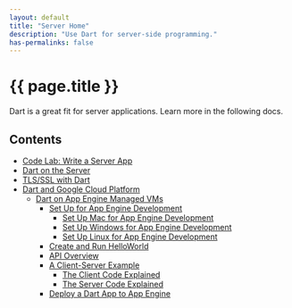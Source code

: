 ```yaml
---
layout: default
title: "Server Home"
description: "Use Dart for server-side programming."
has-permalinks: false
---
```


<div class="dartlogo" markdown="1" style="min-height:325px">

# {{ page.title }}

Dart is a great fit for server applications.
Learn more in the following docs.

## Contents

* [Code Lab: Write a Server App](codelab/)
* [Dart on the Server](server.html)
* [TLS/SSL with Dart](tls-ssl.html)
* [Dart and Google Cloud Platform](google-cloud-platform/)
  * [Dart on App Engine Managed VMs](google-cloud-platform/app-engine/)
    * [Set Up for App Engine Development](google-cloud-platform/app-engine/setup.html)
      * [Set Up Mac for App Engine Development](google-cloud-platform/app-engine/setup-mac.html)
      * [Set Up Windows for App Engine Development](google-cloud-platform/app-engine/setup-windows.html)
      * [Set Up Linux for App Engine Development](google-cloud-platform/app-engine/setup-linux.html)
    * [Create and Run HelloWorld](google-cloud-platform/app-engine/run.html)
    * [API Overview](google-cloud-platform/app-engine/api.html)
    * [A Client-Server Example](google-cloud-platform/app-engine/client-server/)
      * [The Client Code Explained](google-cloud-platform/app-engine/client-server/client-code.html)
      * [The Server Code Explained](google-cloud-platform/app-engine/client-server/server-code.html)
    * [Deploy a Dart App to App Engine](google-cloud-platform/app-engine/deploy.html)

</div>
